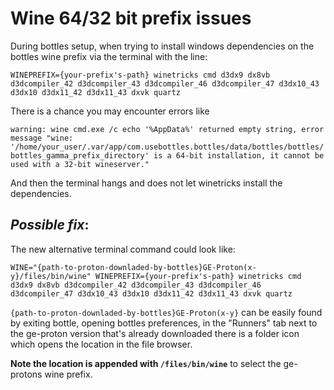 # Wine 64/32 bit prefix issues
During bottles  setup, when trying to install windows dependencies on the bottles wine prefix via the terminal with the line:

`WINEPREFIX={your-prefix's-path} winetricks cmd d3dx9 dx8vb d3dcompiler_42 d3dcompiler_43 d3dcompiler_46 d3dcompiler_47 d3dx10_43 d3dx10 d3dx11_42 d3dx11_43 dxvk quartz`

There is a chance you may encounter errors like

`warning: wine cmd.exe /c echo '%AppData%' returned empty string, error message "wine: '/home/your_user/.var/app/com.usebottles.bottles/data/bottles/bottles/bottles_gamma_prefix_directory' is a 64-bit installation, it cannot be used with a 32-bit wineserver."`

And then the terminal hangs and does not let winetricks install the dependencies.

## *Possible fix*:
The new alternative terminal command could look like:

`WINE="{path-to-proton-downladed-by-bottles}GE-Proton(x-y}/files/bin/wine" WINEPREFIX={your-prefix's-path} winetricks cmd d3dx9 dx8vb d3dcompiler_42 d3dcompiler_43 d3dcompiler_46 d3dcompiler_47 d3dx10_43 d3dx10 d3dx11_42 d3dx11_43 dxvk quartz`

`{path-to-proton-downladed-by-bottles}GE-Proton(x-y}` can be easily found by exiting bottle, opening bottles preferences, in the "Runners" tab next to the ge-proton version that's already downloaded there is a folder icon which opens the location in the file browser.

**Note the location is appended with `/files/bin/wine`** to select the ge-protons wine prefix.
